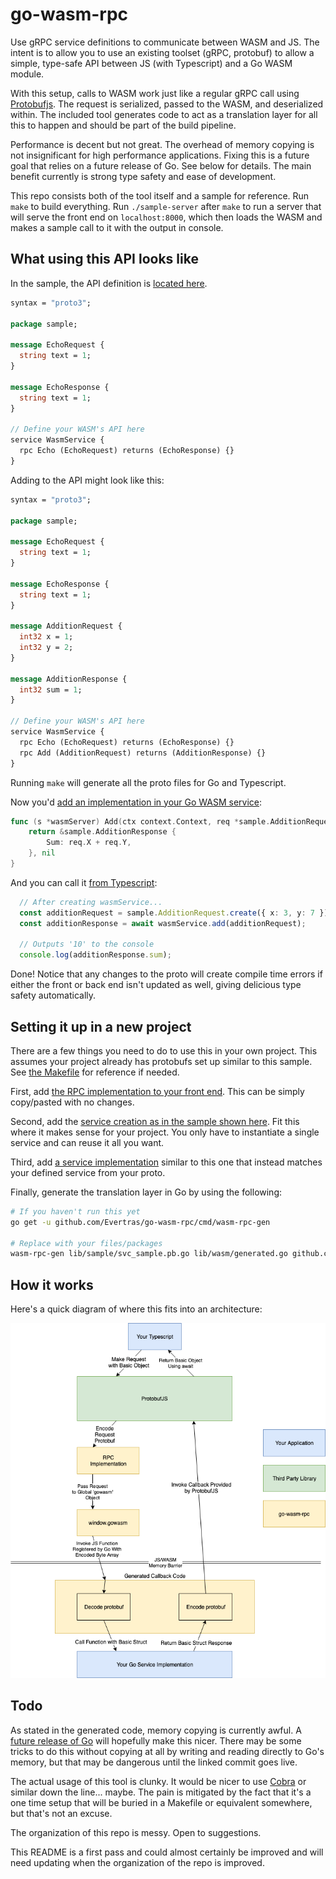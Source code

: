 # go-wasm-rpc

Use gRPC service definitions to communicate between WASM and JS.
The intent is to allow you to use an existing toolset (gRPC, protobuf)
to allow a simple, type-safe API between JS (with Typescript) and
a Go WASM module.

With this setup, calls to WASM work just like a regular gRPC call using
[Protobufjs](https://github.com/protobufjs/protobuf.js).  The request is
serialized, passed to the WASM, and deserialized within.  The included
tool generates code to act as a translation layer for all this to happen
and should be part of the build pipeline.

Performance is decent but not great.  The overhead of memory copying is
not insignificant for high performance applications.  Fixing this is a
future goal that relies on a future release of Go.  See below for details.
The main benefit currently is strong type safety and ease of development.

This repo consists both of the tool itself and a sample for reference.
Run `make` to build everything.  Run `./sample-server` after `make` to
run a server that will serve the front end on `localhost:8000`, which then
loads the WASM and makes a sample call to it with the output in console.

## What using this API looks like

In the sample, the API definition is [located here](proto/svc_sample.proto).

```protobuf
syntax = "proto3";

package sample;

message EchoRequest {
  string text = 1;
}

message EchoResponse {
  string text = 1;
}

// Define your WASM's API here
service WasmService {
  rpc Echo (EchoRequest) returns (EchoResponse) {}
}
```

Adding to the API might look like this:

```protobuf
syntax = "proto3";

package sample;

message EchoRequest {
  string text = 1;
}

message EchoResponse {
  string text = 1;
}

message AdditionRequest {
  int32 x = 1;
  int32 y = 2;
}

message AdditionResponse {
  int32 sum = 1;
}

// Define your WASM's API here
service WasmService {
  rpc Echo (EchoRequest) returns (EchoResponse) {}
  rpc Add (AdditionRequest) returns (AdditionResponse) {}
}
```

Running `make` will generate all the proto files for Go and Typescript.

Now you'd [add an implementation in your Go WASM service](lib/wasm/svc_wasm.go):

```go
func (s *wasmServer) Add(ctx context.Context, req *sample.AdditionRequest) (*sample.AdditionResponse, error) {
	return &sample.AdditionResponse {
		Sum: req.X + req.Y,
	}, nil
}
```

And you can call it [from Typescript](front/src/index.ts):

```typescript
  // After creating wasmService...
  const additionRequest = sample.AdditionRequest.create({ x: 3, y: 7 });
  const additionResponse = await wasmService.add(additionRequest);

  // Outputs '10' to the console
  console.log(additionResponse.sum);
```

Done!  Notice that any changes to the proto will create compile time errors
if either the front or back end isn't updated as well, giving delicious type
safety automatically.

## Setting it up in a new project

There are a few things you need to do to use this in your own project.  This
assumes your project already has protobufs set up similar to this sample.
See [the Makefile](Makefile) for reference if needed.

First, add [the RPC implementation to your front end](front/src/rpc/impl.ts).
This can be simply copy/pasted with no changes.

Second, add the [service creation as in the sample shown here](front/src/index.ts).
Fit this where it makes sense for your project.  You only have to instantiate a single
service and can reuse it all you want.

Third, add [a service implementation](lib/wasm/svc_wasm.go) similar to this one
that instead matches your defined service from your proto.

Finally, generate the translation layer in Go by using the following:

```bash
# If you haven't run this yet
go get -u github.com/Evertras/go-wasm-rpc/cmd/wasm-rpc-gen

# Replace with your files/packages
wasm-rpc-gen lib/sample/svc_sample.pb.go lib/wasm/generated.go github.com/Evertras/go-wasm-rpc/lib/sample wasm
``` 

## How it works

Here's a quick diagram of where this fits into an architecture:

![diagram.png](./diagram.png)

## Todo

As stated in the generated code, memory copying is currently awful.  A [future release of Go](https://github.com/golang/go/commit/c468ad04177c422534ad1ed4547295935f84743d)
will hopefully make this nicer.  There may be some tricks to do this without copying at all
by writing and reading directly to Go's memory, but that may be dangerous until the linked
commit goes live.

The actual usage of this tool is clunky.  It would be nicer to use [Cobra](https://github.com/spf13/cobra)
or similar down the line... maybe.  The pain is mitigated by the fact that it's a one time setup
that will be buried in a Makefile or equivalent somewhere, but that's not an excuse.

The organization of this repo is messy.  Open to suggestions.

This README is a first pass and could almost certainly be improved and will need updating
when the organization of the repo is improved.

